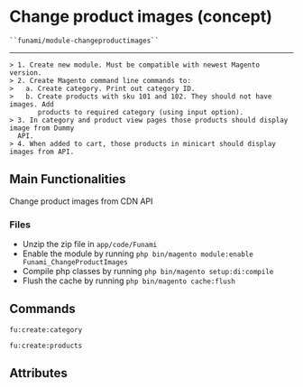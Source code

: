 #  Change product images (concept)

    ``funami/module-changeproductimages``  
___
    > 1. Create new module. Must be compatible with newest Magento version.
    > 2. Create Magento command line commands to:
    >   a. Create category. Print out category ID.
    >   b. Create products with sku 101 and 102. They should not have images. Add
           products to required category (using input option).
    > 3. In category and product view pages those products should display image from Dummy
      API.
    > 4. When added to cart, those products in minicart should display images from API.

## Main Functionalities
Change product images from CDN API

### Files

 - Unzip the zip file in `app/code/Funami`
 - Enable the module by running `php bin/magento module:enable Funami_ChangeProductImages`
 - Compile php classes by running `php bin/magento setup:di:compile`
 - Flush the cache by running `php bin/magento cache:flush`


## Commands
  ``fu:create:category``  
  
  ``fu:create:products``
  
## Attributes



